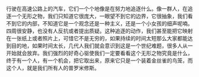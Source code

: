 行驶在高速公路上的汽车，它们一个个地像是在努力地追逐什么。像一群人，在追逐一个无形之物，我们只知道它很庞大，一眼望不到它的边界，它很抽象，我们看不到它的内部，不知道它是一个观念还是一种主义，还是一个小女孩的细声呢喃。四周很安静，也没有人反抗或者提出质疑。这种追逐的动作，我们甚至能把它映射在一张纸上或者照片上，可惜它不是无穷的，如果持续的时间太短那么大家都能达到目的地，如果时间太长，几代人我们就会意识到这是一个世纪难题，很多人从一开始就会放弃。我们强烈的好奇心驱使我们一定要看看这个无形之物究竟是什么，终于有一个人，有一个机会，把它取出来，原来它只是一个装着金丝雀的鸟笼，而这个人，就是我们所有人的普罗米修斯。